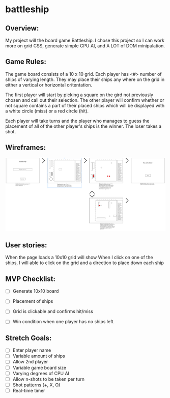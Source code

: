# battleship

## Overview:
My project will the board game Battleship. I chose this project so I can work more on grid CSS, generate simple CPU AI, and A LOT of DOM minipulation.

## Game Rules:

The game board consists of a 10 x 10 grid. Each player has <#> number of ships of varying length. They may place their ships any where on the grid in either a vertical or horizontal oritentation.

The first player will start by picking a square on the gird not previously chosen and call out their selection. The other player will confirm whether or not square contains a part of their placed ships which will be displayed with a white circle (miss) or a red circle (hit).

Each player will take turns and the player who manages to guess the placement of all of the other player's ships is the winner. The loser takes a shot.

## Wireframes:

![wireframe](assets/battleship_wireframe.png)

## User stories:
When the page loads a 10x10 grid will show
When I click on one of the ships, I will able to click on the grid and a direction to place down each ship


## MVP Checklist:
- [ ] Generate 10x10 board
- [ ] Placement of ships
- [ ] Grid is clickable and confirms hit/miss
- [ ] Win condition when one player has no ships left


## Stretch Goals:
- [ ] Enter player name
- [ ] Variable amount of ships
- [ ] Allow 2nd player
- [ ] Variable game board size
- [ ] Varying degrees of CPU AI
- [ ] Allow n-shots to be taken per turn
- [ ] Shot patterns (+, X, O)
- [ ] Real-time timer